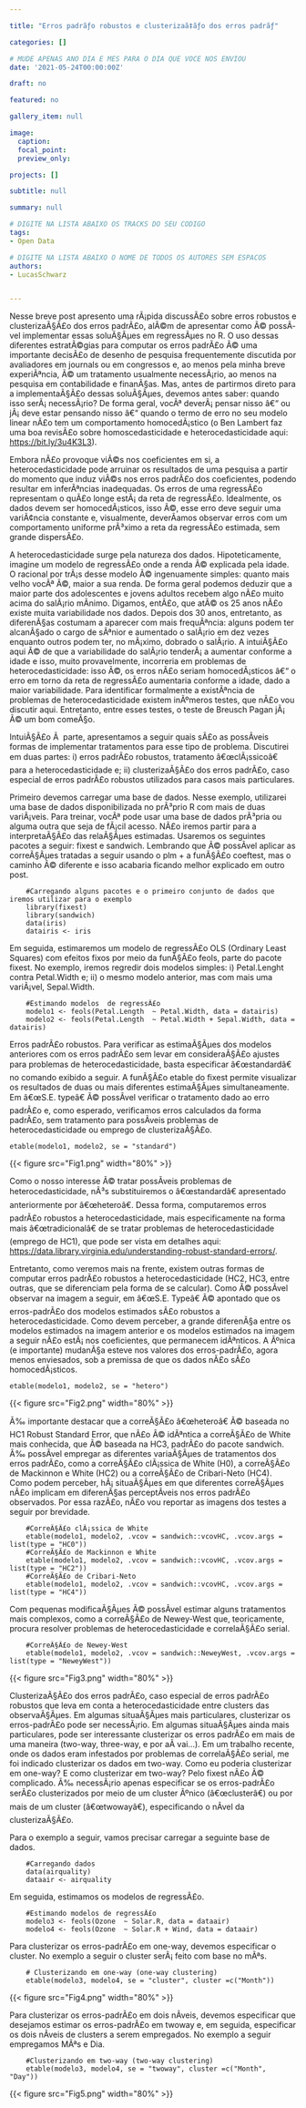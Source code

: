 ```yaml
---

title: "Erros padrãƒo robustos e clusterizaã‡ãƒo dos erros padrãƒ"

categories: []

# MUDE APENAS ANO DIA E MES PARA O DIA QUE VOCE NOS ENVIOU
date: '2021-05-24T00:00:00Z' 

draft: no

featured: no

gallery_item: null

image:
  caption: 
  focal_point: 
  preview_only: 

projects: []

subtitle: null

summary: null

# DIGITE NA LISTA ABAIXO OS TRACKS DO SEU CODIGO
tags: 
- Open Data

# DIGITE NA LISTA ABAIXO O NOME DE TODOS OS AUTORES SEM ESPACOS
authors:
- LucasSchwarz


---
```


Nesse breve post apresento uma rÃ¡pida discussÃ£o sobre erros robustos e clusterizaÃ§Ã£o dos erros padrÃ£o, alÃ©m de apresentar como Ã© possÃ­vel implementar essas soluÃ§Ãµes em regressÃµes no R.   O uso dessas diferentes estratÃ©gias para computar os erros padrÃ£o Ã© uma importante decisÃ£o de desenho de pesquisa frequentemente discutida por avaliadores em journals ou em congressos e, ao menos pela minha breve experiÃªncia, Ã© um tratamento usualmente necessÃ¡rio, ao menos na pesquisa em contabilidade e finanÃ§as. Mas, antes de partirmos direto para a implementaÃ§Ã£o dessas soluÃ§Ãµes, devemos antes saber: quando isso serÃ¡ necessÃ¡rio? De forma geral, vocÃª deverÃ¡ pensar nisso â€“ ou jÃ¡ deve estar pensando nisso â€“ quando o termo de erro no seu modelo linear nÃ£o tem um comportamento homocedÃ¡stico (o Ben Lambert faz uma boa revisÃ£o sobre homoscedasticidade e heterocedasticidade aqui: https://bit.ly/3u4K3L3). 

Embora nÃ£o provoque viÃ©s nos coeficientes em si, a heterocedasticidade pode arruinar os resultados de uma pesquisa a partir do momento que induz viÃ©s nos erros padrÃ£o dos coeficientes, podendo resultar em inferÃªncias inadequadas. Os erros de uma regressÃ£o representam o quÃ£o longe estÃ¡ da reta de regressÃ£o. Idealmente, os dados devem ser homocedÃ¡sticos, isso Ã©, esse erro deve seguir uma variÃ¢ncia constante e, visualmente, deverÃ­amos observar erros com um comportamento uniforme prÃ³ximo a reta da regressÃ£o estimada, sem grande dispersÃ£o. 

A heterocedasticidade surge pela natureza dos dados. Hipoteticamente, imagine um modelo de regressÃ£o onde a renda Ã© explicada pela idade. O racional por trÃ¡s desse modelo Ã© ingenuamente simples:  quanto mais velho vocÃª Ã©, maior a sua renda. De forma geral podemos deduzir que a maior parte dos adolescentes e jovens adultos recebem algo nÃ£o muito acima do salÃ¡rio mÃ­nimo. Digamos, entÃ£o, que atÃ© os 25 anos nÃ£o existe muita variabilidade nos dados. Depois dos 30 anos, entretanto, as diferenÃ§as costumam a aparecer com mais frequÃªncia: alguns podem ter alcanÃ§ado o cargo de sÃªnior e aumentado o salÃ¡rio em dez vezes enquanto outros podem ter, no mÃ¡ximo, dobrado o salÃ¡rio. A intuiÃ§Ã£o aqui Ã© de que a variabilidade do salÃ¡rio tenderÃ¡ a aumentar conforme a idade e isso, muito provavelmente, incorreria em problemas de heterocedasticidade: isso Ã©, os erros nÃ£o seriam homocedÃ¡sticos â€“ o erro em torno da reta de regressÃ£o aumentaria conforme a idade, dado a maior variabilidade. Para identificar formalmente a existÃªncia de problemas de heterocedasticidade existem inÃºmeros testes, que nÃ£o vou discutir aqui. Entretanto, entre esses testes, o teste de Breusch Pagan jÃ¡ Ã© um bom comeÃ§o.

IntuiÃ§Ã£o Ã  parte, apresentamos a seguir quais sÃ£o as possÃ­veis formas de implementar tratamentos para esse tipo de problema. Discutirei em duas partes: i) erros padrÃ£o robustos, tratamento â€œclÃ¡ssicoâ€ para a heterocedasticidade e; ii) clusterizaÃ§Ã£o dos erros padrÃ£o, caso especial de erros padrÃ£o robustos utilizados para casos mais particulares. 

Primeiro devemos carregar uma base de dados. Nesse exemplo, utilizarei uma base de dados disponibilizada no prÃ³prio R com mais de duas variÃ¡veis. Para treinar, vocÃª pode usar uma base de dados prÃ³pria ou alguma outra que seja de fÃ¡cil acesso. NÃ£o iremos partir para a interpretaÃ§Ã£o das relaÃ§Ãµes estimadas. Usaremos os seguintes pacotes a seguir: fixest e sandwich. Lembrando que Ã© possÃ­vel aplicar as correÃ§Ãµes tratadas a seguir usando o plm + a funÃ§Ã£o coeftest, mas o caminho Ã© diferente e isso acabaria ficando melhor explicado em outro post.


		#Carregando alguns pacotes e o primeiro conjunto de dados que iremos utilizar para o exemplo 
		library(fixest)
		library(sandwich)
		data(iris)
		datairis <- iris

Em seguida, estimaremos um modelo de regressÃ£o OLS (Ordinary Least Squares) com efeitos fixos por meio da funÃ§Ã£o feols, parte do pacote fixest. No exemplo, iremos regredir dois modelos simples: i) Petal.Lenght contra Petal.Width e; ii) o mesmo modelo anterior, mas com mais uma variÃ¡vel, Sepal.Width. 

		#Estimando modelos  de regressÃ£o
		modelo1 <- feols(Petal.Length  ~ Petal.Width, data = datairis)
		modelo2 <- feols(Petal.Length  ~ Petal.Width + Sepal.Width, data = datairis)


Erros padrÃ£o robustos. Para verificar as estimaÃ§Ãµes dos modelos anteriores com os erros padrÃ£o sem levar em consideraÃ§Ã£o ajustes para problemas de heterocedasticidade, basta especificar â€œstandardâ€ no comando exibido a seguir. A funÃ§Ã£o etable do fixest permite visualizar os resultados de duas ou mais diferentes estimaÃ§Ãµes simultaneamente. Em â€œS.E. typeâ€ Ã© possÃ­vel verificar o tratamento dado ao erro padrÃ£o e, como esperado, verificamos erros calculados da forma padrÃ£o, sem tratamento para possÃ­veis problemas de heterocedasticidade ou emprego de clusterizaÃ§Ã£o.


	etable(modelo1, modelo2, se = "standard")

{{< figure src="Fig1.png" width="80%" >}}  


Como o nosso interesse Ã© tratar possÃ­veis problemas de heterocedasticidade, nÃ³s substituiremos o â€œstandardâ€ apresentado anteriormente por â€œheteroâ€. Dessa forma, computaremos erros padrÃ£o robustos a heterocedasticidade, mais especificamente na forma mais â€œtradicionalâ€ de se tratar problemas de heterocedasticidade (emprego de HC1), que pode ser vista em detalhes aqui: https://data.library.virginia.edu/understanding-robust-standard-errors/. 

Entretanto, como veremos mais na frente, existem outras formas de computar erros padrÃ£o robustos a heterocedasticidade (HC2, HC3, entre outras, que se diferenciam pela forma de se calcular). Como Ã© possÃ­vel observar na imagem a seguir, em â€œS.E. Typeâ€ Ã© apontado que os erros-padrÃ£o dos modelos estimados sÃ£o robustos a heterocedasticidade. Como devem perceber, a grande diferenÃ§a entre os modelos estimados na imagem anterior e os modelos estimados na imagem a seguir nÃ£o estÃ¡ nos coeficientes, que permanecem idÃªnticos. A Ãºnica (e importante) mudanÃ§a esteve nos valores dos erros-padrÃ£o, agora menos enviesados, sob a premissa de que os dados nÃ£o sÃ£o homocedÃ¡sticos. 

	etable(modelo1, modelo2, se = "hetero")

{{< figure src="Fig2.png" width="80%" >}}  


Ã‰ importante destacar que a correÃ§Ã£o â€œheteroâ€ Ã© baseada no HC1 Robust Standard Error, que nÃ£o Ã© idÃªntica a correÃ§Ã£o de White mais conhecida, que Ã© baseada na HC3, padrÃ£o do pacote sandwich. Ã‰ possÃ­vel empregar as diferentes variaÃ§Ãµes de tratamentos dos erros padrÃ£o, como a correÃ§Ã£o clÃ¡ssica de White (H0), a correÃ§Ã£o de Mackinnon e White (HC2) ou a correÃ§Ã£o de Cribari-Neto (HC4). Como podem perceber, hÃ¡ situaÃ§Ãµes em que diferentes correÃ§Ãµes nÃ£o implicam em diferenÃ§as perceptÃ­veis nos erros padrÃ£o observados. Por essa razÃ£o, nÃ£o vou reportar as imagens dos testes a seguir por brevidade. 


		#CorreÃ§Ã£o clÃ¡ssica de White
		etable(modelo1, modelo2, .vcov = sandwich::vcovHC, .vcov.args = list(type = "HC0"))
		#CorreÃ§Ã£o de Mackinnon e White
		etable(modelo1, modelo2, .vcov = sandwich::vcovHC, .vcov.args = list(type = "HC2"))
		#CorreÃ§Ã£o de Cribari-Neto
		etable(modelo1, modelo2, .vcov = sandwich::vcovHC, .vcov.args = list(type = "HC4"))

Com pequenas modificaÃ§Ãµes Ã© possÃ­vel estimar alguns tratamentos mais complexos, como a correÃ§Ã£o de Newey-West que, teoricamente, procura resolver problemas de heterocedasticidade e correlaÃ§Ã£o serial.

		#CorreÃ§Ã£o de Newey-West
		etable(modelo1, modelo2, .vcov = sandwich::NeweyWest, .vcov.args = list(type = "NeweyWest"))


{{< figure src="Fig3.png" width="80%" >}}  


ClusterizaÃ§Ã£o dos erros padrÃ£o, caso especial de erros padrÃ£o robustos que leva em conta a heterocedasticidade entre clusters das observaÃ§Ãµes. Em algumas situaÃ§Ãµes mais particulares, clusterizar os erros-padrÃ£o pode ser necessÃ¡rio. Em algumas situaÃ§Ãµes ainda mais particulares, pode ser interessante clusterizar os erros padrÃ£o em mais de uma maneira (two-way, three-way, e por aÃ­ vai...). Em um trabalho recente, onde os dados eram infestados por problemas de correlaÃ§Ã£o serial, me foi indicado clusterizar os dados em two-way. Como eu poderia clusterizar em one-way? E como clusterizar em two-way? Pelo fixest nÃ£o Ã© complicado. Ã‰ necessÃ¡rio apenas especificar se os erros-padrÃ£o serÃ£o clusterizados por meio de um cluster Ãºnico (â€œclusterâ€) ou por mais de um cluster (â€œtwowayâ€), especificando o nÃ­vel da clusterizaÃ§Ã£o.  

Para o exemplo a seguir, vamos precisar carregar a seguinte base de dados.

		#Carregando dados
		data(airquality)
		dataair <- airquality

Em seguida, estimamos os modelos de regressÃ£o.

		#Estimando modelos de regressÃ£o
		modelo3 <- feols(Ozone  ~ Solar.R, data = dataair)
		modelo4 <- feols(Ozone  ~ Solar.R + Wind, data = dataair)

Para clusterizar os erros-padrÃ£o em one-way, devemos especificar o cluster. No exemplo a seguir o cluster serÃ¡ feito com base no mÃªs. 

		# Clusterizando em one-way (one-way clustering)
		etable(modelo3, modelo4, se = "cluster", cluster =c("Month"))

{{< figure src="Fig4.png" width="80%" >}}  

Para clusterizar os erros-padrÃ£o em dois nÃ­veis, devemos especificar que desejamos estimar os erros-padrÃ£o em twoway e, em seguida, especificar os dois nÃ­veis de clusters a serem empregados. No exemplo a seguir empregamos MÃªs e Dia.

		#Clusterizando em two-way (two-way clustering) 
		etable(modelo3, modelo4, se = "twoway", cluster =c("Month", "Day"))

{{< figure src="Fig5.png" width="80%" >}}  


